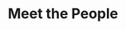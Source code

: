 ---
layout: people
order: 12
title: Meet the People
name: "Cinlong Huang"
position: "Research Assistant"
current: true
headshot: "cinlong.jpeg"
twitter: ""
---